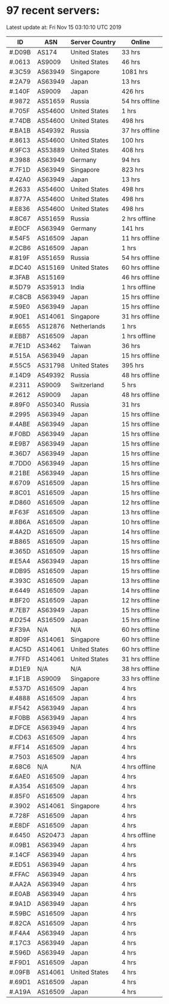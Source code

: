 # 97 recent servers:

Latest update at: Fri Nov 15 03:10:10 UTC 2019

| ID | ASN | Server Country | Online |
| -- | --- | -------------- | ------ |
| #.D09B | AS174 | United States | 33 hrs |
| #.0613 | AS9009 | United States | 46 hrs |
| #.3C59 | AS63949 | Singapore | 1081 hrs |
| #.2A79 | AS63949 | Japan | 13 hrs |
| #.140F | AS9009 | Japan | 426 hrs |
| #.9872 | AS51659 | Russia | 54 hrs offline |
| #.705F | AS54600 | United States | 1 hrs |
| #.74DB | AS54600 | United States | 498 hrs |
| #.BA1B | AS49392 | Russia | 37 hrs offline |
| #.8613 | AS54600 | United States | 100 hrs |
| #.9FC3 | AS53889 | United States | 408 hrs |
| #.3988 | AS63949 | Germany | 94 hrs |
| #.7F1D | AS63949 | Singapore | 823 hrs |
| #.42A0 | AS63949 | Japan | 13 hrs |
| #.2633 | AS54600 | United States | 498 hrs |
| #.877A | AS54600 | United States | 498 hrs |
| #.E836 | AS54600 | United States | 498 hrs |
| #.8C67 | AS51659 | Russia | 2 hrs offline |
| #.E0CF | AS63949 | Germany | 141 hrs |
| #.54F5 | AS16509 | Japan | 11 hrs offline |
| #.2CB6 | AS16509 | Japan | 1 hrs |
| #.819F | AS51659 | Russia | 54 hrs offline |
| #.DC40 | AS15169 | United States | 60 hrs offline |
| #.3FAB | AS15169 |  | 46 hrs offline |
| #.5D79 | AS35913 | India | 1 hrs offline |
| #.C8CB | AS63949 | Japan | 15 hrs offline |
| #.59E0 | AS63949 | Japan | 15 hrs offline |
| #.90E1 | AS14061 | Singapore | 31 hrs offline |
| #.E655 | AS12876 | Netherlands | 1 hrs |
| #.EBB7 | AS16509 | Japan | 1 hrs offline |
| #.7E1D | AS3462 | Taiwan | 36 hrs |
| #.515A | AS63949 | Japan | 15 hrs offline |
| #.55C5 | AS31798 | United States | 395 hrs |
| #.14D9 | AS49392 | Russia | 48 hrs offline |
| #.2311 | AS9009 | Switzerland | 5 hrs |
| #.2612 | AS9009 | Japan | 48 hrs offline |
| #.89F0 | AS50340 | Russia | 31 hrs |
| #.2995 | AS63949 | Japan | 15 hrs offline |
| #.4ABE | AS63949 | Japan | 15 hrs offline |
| #.F0BD | AS63949 | Japan | 15 hrs offline |
| #.E9B7 | AS63949 | Japan | 15 hrs offline |
| #.36D7 | AS63949 | Japan | 15 hrs offline |
| #.7DD0 | AS63949 | Japan | 15 hrs offline |
| #.21BE | AS63949 | Japan | 15 hrs offline |
| #.6709 | AS16509 | Japan | 15 hrs offline |
| #.8C01 | AS16509 | Japan | 15 hrs offline |
| #.D860 | AS16509 | Japan | 12 hrs offline |
| #.F63F | AS16509 | Japan | 13 hrs offline |
| #.8B6A | AS16509 | Japan | 10 hrs offline |
| #.4A2D | AS16509 | Japan | 14 hrs offline |
| #.B865 | AS16509 | Japan | 15 hrs offline |
| #.365D | AS16509 | Japan | 15 hrs offline |
| #.E5A4 | AS63949 | Japan | 15 hrs offline |
| #.DB95 | AS16509 | Japan | 15 hrs offline |
| #.393C | AS16509 | Japan | 13 hrs offline |
| #.6449 | AS16509 | Japan | 14 hrs offline |
| #.BF20 | AS16509 | Japan | 12 hrs offline |
| #.7EB7 | AS63949 | Japan | 15 hrs offline |
| #.D254 | AS16509 | Japan | 15 hrs offline |
| #.F39A | N/A | N/A | 60 hrs offline |
| #.8D9F | AS14061 | Singapore | 60 hrs offline |
| #.AC5D | AS14061 | United States | 60 hrs offline |
| #.7FFD | AS14061 | United States | 31 hrs offline |
| #.D1E9 | N/A | N/A | 38 hrs offline |
| #.1F1B | AS9009 | Singapore | 33 hrs offline |
| #.537D | AS16509 | Japan | 4 hrs |
| #.4888 | AS16509 | Japan | 4 hrs |
| #.F542 | AS63949 | Japan | 4 hrs |
| #.F0BB | AS63949 | Japan | 4 hrs |
| #.DFCE | AS63949 | Japan | 4 hrs |
| #.CD63 | AS16509 | Japan | 4 hrs |
| #.FF14 | AS16509 | Japan | 4 hrs |
| #.7503 | AS16509 | Japan | 4 hrs |
| #.68C6 | N/A | N/A | 4 hrs offline |
| #.6AE0 | AS16509 | Japan | 4 hrs |
| #.A354 | AS16509 | Japan | 4 hrs |
| #.85F0 | AS16509 | Japan | 4 hrs |
| #.3902 | AS14061 | Singapore | 4 hrs |
| #.728F | AS16509 | Japan | 4 hrs |
| #.E8DF | AS16509 | Japan | 4 hrs |
| #.6450 | AS20473 | Japan | 4 hrs offline |
| #.09B1 | AS63949 | Japan | 4 hrs |
| #.14CF | AS63949 | Japan | 4 hrs |
| #.ED51 | AS63949 | Japan | 4 hrs |
| #.FFAC | AS63949 | Japan | 4 hrs |
| #.AA2A | AS63949 | Japan | 4 hrs |
| #.E0AB | AS63949 | Japan | 4 hrs |
| #.9A1D | AS63949 | Japan | 4 hrs |
| #.59BC | AS16509 | Japan | 4 hrs |
| #.82CA | AS16509 | Japan | 4 hrs |
| #.F4A4 | AS63949 | Japan | 4 hrs |
| #.17C3 | AS63949 | Japan | 4 hrs |
| #.596D | AS63949 | Japan | 4 hrs |
| #.F9D1 | AS16509 | Japan | 4 hrs |
| #.09FB | AS14061 | United States | 4 hrs |
| #.69D1 | AS16509 | Japan | 4 hrs |
| #.A19A | AS16509 | Japan | 4 hrs |

